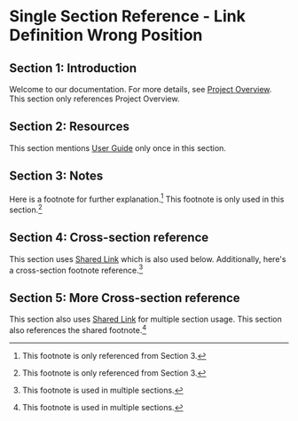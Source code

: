 # Single Section Reference - Link Definition Wrong Position

## Section 1: Introduction

[Project Overview]: https://example.com/project-overview

Welcome to our documentation. For more details, see [Project Overview].
This section only references Project Overview.

## Section 2: Resources

This section mentions [User Guide] only once in this section.

## Section 3: Notes

Here is a footnote for further explanation.[^section-note]
This footnote is only used in this section.[^section-note]

[^section-note]: This footnote is only referenced from Section 3.

## Section 4: Cross-section reference

This section uses [Shared Link] which is also used below.
Additionally, here's a cross-section footnote reference.[^shared-footnote]

## Section 5: More Cross-section reference

This section also uses [Shared Link] for multiple section usage.
This section also references the shared footnote.[^shared-footnote]

[User Guide]: https://example.com/user-guide
[Shared Link]: https://example.com/shared

[^shared-footnote]: This footnote is used in multiple sections.
